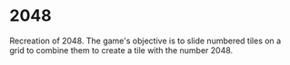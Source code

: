 # 2048
Recreation of 2048. The game's objective is to slide numbered tiles on a grid to combine them to create a tile with the number 2048.
